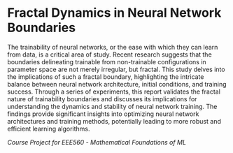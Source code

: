 # Fractal Dynamics in Neural Network Boundaries

The trainability of neural networks, or the ease with which they can learn from data, is a critical area of study. Recent research suggests that the boundaries delineating trainable from non-trainable configurations in parameter space are not merely irregular, but fractal. This study delves into the implications of such a fractal boundary, highlighting the intricate balance between neural network architecture, initial conditions, and training success. Through a series of experiments, this report validates the fractal nature of trainability boundaries and discusses its implications for understanding the dynamics and stability of neural network training. The findings provide significant insights into optimizing neural network architectures and training methods, potentially leading to more robust and efficient learning algorithms.

*Course Project for EEE560 - Mathematical Foundations of ML*
